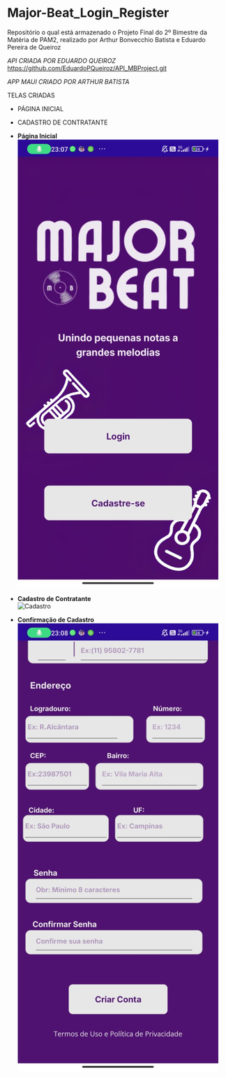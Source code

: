 # Major-Beat_Login_Register
Repositório o qual está armazenado o Projeto Final do 2º Bimestre da Matéria de PAM2, realizado por Arthur Bonvecchio Batista e Eduardo Pereira de Queiroz

*API CRIADA POR EDUARDO QUEIROZ*
https://github.com/EduardoPQueiroz/API_MBProject.git

*APP MAUI CRIADO POR ARTHUR BATISTA*

TELAS CRIADAS 

- PÁGINA INICIAL
- CADASTRO DE CONTRATANTE


- **Página Inicial**  
  ![Página Inicial](imagem_readme/inicial.jpg)

- **Cadastro de Contratante**  
  ![Cadastro](imagem_readme/cadastro.jpg)

- **Confirmação de Cadastro**  
   ![Cadastro 2](imagem_readme/cadastro2.jpg)


